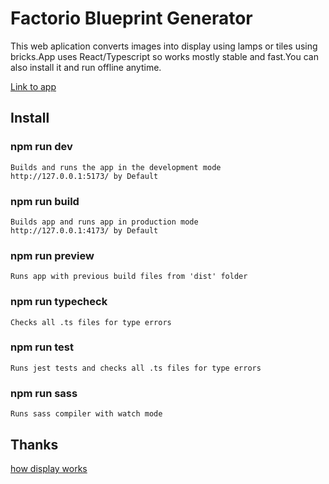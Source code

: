 # Factorio Blueprint Generator

This web aplication converts images into display using lamps or tiles using bricks.App uses React/Typescript so works mostly stable and fast.You can also install it and run offline anytime.

[Link to app](https://factorio-blueprint.netlify.app)


## Install

### npm run dev
    Builds and runs the app in the development mode 
    http://127.0.0.1:5173/ by Default

### npm run build
    Builds app and runs app in production mode
    http://127.0.0.1:4173/ by Default

### npm run preview
    Runs app with previous build files from 'dist' folder

### npm run typecheck
    Checks all .ts files for type errors

### npm run test
    Runs jest tests and checks all .ts files for type errors

### npm run sass
    Runs sass compiler with watch mode


## Thanks
[how display works](https://forums.factorio.com/viewtopic.php?t=37490)
